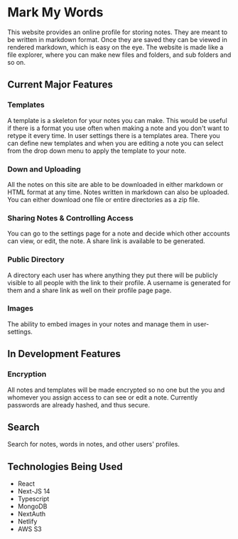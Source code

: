 # Mark My Words

This website provides an online profile for storing notes. They are meant to be written in markdown format. Once they are saved they can be viewed in rendered markdown, which is easy on the eye. The website is made like a file explorer, where you can make new files and folders, and sub folders and so on.

## Current Major Features

### Templates

A template is a skeleton for your notes you can make. This would be useful if there is a format you use often when making a note and you don't want to retype it every time. In user settings there is a templates area. There you can define new templates and when you are editing a note you can select from the drop down menu to apply the template to your note.

### Down and Uploading

All the notes on this site are able to be downloaded in either markdown or HTML format at any time. Notes written in markdown can also be uploaded. You can either download one file or entire directories as a zip file.

### Sharing Notes & Controlling Access

You can go to the settings page for a note and decide which other accounts can view, or edit, the note. A share link is available to be generated.

### Public Directory

A directory each user has where anything they put there will be publicly visible to all people with the link to their profile. A username is generated for them and a share link as well on their profile page page.

### Images

The ability to embed images in your notes and manage them in user-settings.

## In Development Features

### Encryption

All notes and templates will be made encrypted so no one but the you and whomever you assign access to can see or edit a note. Currently passwords are already hashed, and thus secure.

## Search

Search for notes, words in notes, and other users' profiles.

## Technologies Being Used

- React
- Next-JS 14
- Typescript
- MongoDB
- NextAuth
- Netlify
- AWS S3
